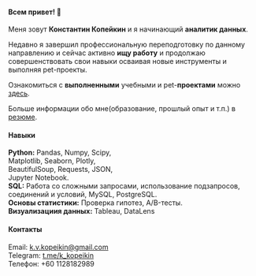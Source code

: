 #### Всем привет! 👋
Меня зовут **Константин Копейкин** и я начинающий **аналитик данных**.

Недавно я завершил профессиональную переподготовку по данному направлению и сейчас активно **ищу работу** и продолжаю совершенствовать свои навыки осваивая новые инструменты и выполняя pet-проекты.

Ознакомиться с **выполненными** учебными и pet-**проектами** можно [здесь](portfolio).

Больше информации обо мне(образование, прошлый опыт и т.п.) в [резюме]().

#### Навыки
**Python:** Pandas, Numpy, Scipy, <br>
Matplotlib, Seaborn, Plotly, <br>
BeautifulSoup, Requests, JSON, <br>
Jupyter Notebook.<br>
**SQL:** Работа со сложными запросами,
использование подзапросов, соединений
и условий, MySQL, PostgreSQL.<br>
**Основы статистики:** Проверка гипотез, A/B-тесты.<br>
**Визуализациия данных:** Tableau, DataLens
#### Контакты
Email:    k.v.kopeikin@gmail.com <br>
Telegram: [t.me/k_kopeikin](https://t.me/k_kopeikin) <br>
Телефон:  +60 1128182989 



